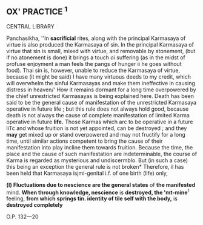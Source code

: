 ## **OX' PRACTICE** <sup>1</sup>

CENTRAL LIBRARY

Panchasikha, ''In **sacrificial** rites, along with the principal Karmasaya of virtue is also produced the Karmasaya of sin. In the principal Karmasaya of virtue that sin is small, mixed with virtue, and removable by atonement, (but if no atonement is done) it brings a touch *oi* suffering (as in the midst of profuse enjoyment a man feels the pangs of hunger ii he goes without food). Thai sin is, however, unable to reduce the Karmasaya of virtue, because (it might be said) I have many virtuous deeds to my credit, which will overwhelm the sinful Karmasayas and make them ineffective in causing distress in heaven/' How it remains dormant for a long time overpowered by the chief unrestricted Karmasayas is being explained here. Death has been said to be the general cause of manifestation of the unrestricted Karmasaya operative in future life ; but this rule does not always hold good, because death is not always the cause of complete manifestation of limited Karma operative in future **life.** Those Karmas which arc to be operative in a future liTc and whose fruition is not yet appointed, can be destroyed ; and they **may** get mixed up or stand overpowered and may not fructify for a long time, until similar actions competent to bring the cause of their manifestation into play incline them towards fruition. Because the time, the place and the cause of such manifestation are indeterminable, the course of Karma is regarded as mysterious and undiscermblo. But (in such a case) this being an exception the general rule is not broken\* Therefore, il has been held that Karmasaya isjmi-genital i.f. of one birth (life) only,

**(l) Fluctuations due to nescience are the general states** of **the manifested** mind. **When through knowledge, nescience** is **destroyed, the 'mt-mine**<sup>1</sup> feeling, **from which springs tin. identity of tile self with the body,** is **destroyed completely**

O.P. 132—20